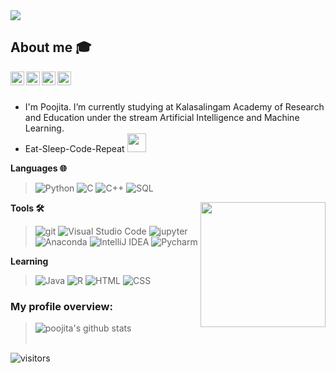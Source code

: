 <img align='centre' src="https://media.giphy.com/media/j5hWF2V3RlNGItTkGc/giphy.gif">

## About me :mortar_board:
<a href="https://twitter.com/Poojita23">
  <img align="left" alt="poojita ketepalli | Twitter" width="22px" src="https://cdn.jsdelivr.net/npm/simple-icons@v3/icons/twitter.svg" />
</a>
<a href="https://www.linkedin.com/in/poojitaketepalli/">
  <img align="left" alt="poojita's LinkdeIN" width="22px" src="https://cdn.jsdelivr.net/npm/simple-icons@v3/icons/linkedin.svg" />
</a>
<a href="https://t.me/PoojitaKetepalli">
  <img align="left" alt="poojita's Telegram" width="22px" src="https://cdn.jsdelivr.net/npm/simple-icons@v3/icons/telegram.svg" />
</a>
<a href="https://www.hackerrank.com/poojitakkr">
  <img align="left" alt="poojita's Hackerrank" width="22px" src="https://cdn.jsdelivr.net/npm/simple-icons@v3/icons/hackerrank.svg" />
</a>

<br />
<br />

  - I'm Poojita. I’m currently studying at Kalasalingam Academy of Research and Education under the stream Artificial Intelligence and Machine Learning.
  - Eat-Sleep-Code-Repeat  <img src="https://media.giphy.com/media/WUlplcMpOCEmTGBtBW/giphy.gif" width="30">

**Languages 🌐**  

> ![Python](https://img.shields.io/badge/-000000?style=flat&logo=python)
![C](https://img.shields.io/badge/-000000?style=flat&logo=c)
![C++](https://img.shields.io/badge/-000000?style=flat&logo=c%2B%2B)
![SQL](https://img.shields.io/badge/-000000?style=flat&logo=postgresql)

<img align='right' src="https://media.giphy.com/media/Ah3zHH7hvsSB2/giphy.gif" width="200">

**Tools 🛠️**

> ![git](https://img.shields.io/badge/-000000?style=flat&logo=git)
![Visual Studio Code](https://img.shields.io/badge/-000000?style=flat&logo=visual-studio-code&logoColor=007ACC)
![jupyter](https://img.shields.io/badge/-000000?style=flat&logo=jupyter)
![Anaconda](https://img.shields.io/badge/-000000?style=flat&logo=anaconda)
![IntelliJ IDEA](http://img.shields.io/badge/-000000?style=flat-square&logo=intellij-idea&logoColor=ffffff)
![Pycharm](http://img.shields.io/badge/-000000?style=flat-square&logo=pycharm&logoColor=ffffff)


**Learning**

> ![Java](https://img.shields.io/badge/-000000?style=flat&logo=java)
![R](https://img.shields.io/badge/-000000?style=flat&logo=R)
![HTML](https://img.shields.io/badge/-000000?style=flat&logo=html5)
![CSS](https://img.shields.io/badge/-000000?style=flat&logo=css3)

<div><h3>My profile overview: </h3></div>

> ![poojita's github stats](https://github-readme-stats.vercel.app/api?username=poojitaketepalli&show_icons=true)
> <br />
> <br />


 ![visitors](https://visitor-badge.laobi.icu/badge?page_id=poojitaketepalli.poojitaketepalli)
